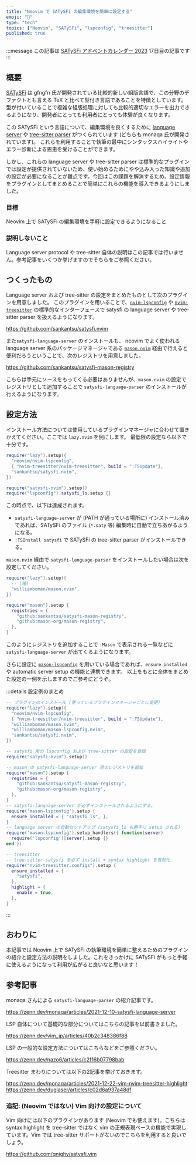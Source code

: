 ```yaml
---
title: "Neovim で SATySFi の編集環境を簡単に設定する"
emoji: "🚀"
type: "tech"
topics: ["Neovim", "SATySFi", "lspconfig", "treesitter"]
published: true
---
```


:::message
この記事は [SATySFi アドベントカレンダー 2023](https://adventar.org/calendars/9214) 17日目の記事です
:::

## 概要

[SATySFi](https://github.com/gfngfn/SATySFi) は gfngfn 氏が開発されている比較的新しい組版言語で、この分野のデファクトとも言える TeX と比べて型付き言語であることを特徴としています。
型が付いていることで複雑な組版処理に対しても比較的適切なエラーを出力できるようになり、開発者にとっても利用者にとっても体験が良くなります。

この SATySFi という言語について、編集環境を良くするために [language server](https://github.com/monaqa/satysfi-language-server) や [tree-sitter parser](https://github.com/monaqa/tree-sitter-satysfi) がつくられています (どちらも monaqa 氏が開発されています)。
これらを利用することで執筆の最中にシンタックスハイライトやエラー診断による恩恵を受けることができます。

しかし、これらの language server や tree-sitter parser は標準的なプラグインでは設定が提供されていないため、使い始めるためにやや込み入った知識や追加の設定が必要になることが難点です。今回はこの課題を解消するため、設定情報をプラグインとしてまとめることで簡単にこれらの機能を導入できるようにしました。

### 目標

Neovim 上で SATySFi の編集環境を手軽に設定できるようになること

### 説明しないこと

Language server protocol や tree-sitter 自体の説明はこの記事では行いません。参考記事をいくつか挙げますのでそちらをご参照ください。

## つくったもの

Language server および tree-sitter の設定をまとめたものとして次のプラグインを用意しました。
このプラグインを用いることで、[`nvim-lspconfig`](https://github.com/neovim/nvim-lspconfig) や [`nvim-treesitter`](https://github.com/nvim-treesitter/nvim-treesitter) の標準的なインターフェースで satysfi の language server や tree-sitter parser を扱えるようになります。

https://github.com/sankantsu/satysfi.nvim

また`satysfi-language-server` のインストールも、 neovim でよく使われる language server 系のパッケージマネージャである [`mason.nvim`](https://github.com/williamboman/mason.nvim) 経由で行えると便利だろうということで、次のレジストリを用意しました。

https://github.com/sankantsu/satysfi-mason-registry

こちらは手元にソースをもってくる必要はありませんが、`mason.nvim` の設定でレジストリとして追加することで `satysfi-language-parser` のインストールが行えるようになります。

## 設定方法

インストール方法については使用しているプラグインマネージャに合わせて置きかえてください。ここでは `lazy.nvim` を例にします。
最低限の設定なら以下で十分です。

```lua
require("lazy").setup({
  "neovim/nvim-lspconfig",
  { "nvim-treesitter/nvim-treesitter", build = ":TSUpdate"},
  "sankantsu/satysfi.nvim",
})

require("satysfi-nvim").setup()
require("lspconfig").satysfi_ls.setup {}
```

この時点で、以下は達成されます。

- `satysfi-language-server` が (PATH が通っている場所に) インストール済みであれば、SATySFi のファイル (`*.saty` 等) 編集時に自動で立ちあがるようになる。
- `:TSInstall satysfi` で SATySFi の tree-sitter parser がインストールできる。

`mason.nvim` 経由で `satysfi-language-parser` をインストールしたい場合は次を設定してください。

```lua
require("lazy").setup({
  -- (略)
  "williamboman/mason.nvim",
})

require("mason").setup {
  registries = {
    "github:sankantsu/satysfi-mason-registry",
    "github:mason-org/mason-registry",
  },
}
```

このようにレジストリを追加することで `:Mason` で表示される一覧などに `satysfi-language-server` が出てくるようになります。

さらに設定に [`mason-lspconfig`](https://github.com/williamboman/mason-lspconfig.nvim) を用いている場合であれば、`ensure_installed` や automatic server setup の機能と連携できます。
以上をもとに全体をまとめた設定の一例を示しますのでご参考にどうぞ。

:::details 設定例のまとめ
```lua
-- プラグインのインストール (使っているプラグインマネージャごとに変更)
require("lazy").setup({
  "neovim/nvim-lspconfig",
  { "nvim-treesitter/nvim-treesitter", build = ":TSUpdate"},
  "williamboman/mason.nvim",
  "williamboman/mason-lspconfig.nvim",
  "sankantsu/satysfi.nvim",
})

-- satysfi 用の lspconfig および tree-sitter の設定を登録
require("satysfi-nvim").setup()

-- mason の satysfi-language-server 用のレジストリを追加
require("mason").setup {
  registries = {
    "github:sankantsu/satysfi-mason-registry",
    "github:mason-org/mason-registry",
  },
}
-- satysfi-language-server が必ずインストールされるようにする。
require('mason-lspconfig').setup {
  ensure_installed = { "satysfi_ls", },
}
-- language server の自動セットアップ (satysfi_ls も勝手に setup される)
require('mason-lspconfig').setup_handlers({ function(server)
  require('lspconfig')[server].setup {}
end })

-- treesitter
-- tree-sitter-satysfi を必ず install + syntax highlight を有効化
require("nvim-treesitter.configs").setup {
  ensure_installed = {
    "satysfi",
  },
  highlight = {
    enable = true,
  },
}
```
:::

## おわりに

本記事では Neovim 上で SATySFi の執筆環境を簡単に整えるためのプラグインの紹介と設定方法の説明をしました。これをきっかけに SATySFi がもっと手軽に使えるようになって利用が広がると良いなと思います！

## 参考記事

monaqa さんによる `satysfi-language-parser` の紹介記事です。

https://zenn.dev/monaqa/articles/2021-12-10-satysfi-language-server

LSP 自体について基礎的な部分についてはこちらの記事を以前書きました。

https://zenn.dev/vim_jp/articles/40b2c348386f88

LSP の一般的な設定方法についてはこちらなどをご参照ください。

https://zenn.dev/nazo6/articles/c2f16b07798bab

Treesitter まわりについては以下の2記事を挙げておきます。

https://zenn.dev/monaqa/articles/2021-12-22-vim-nvim-treesitter-highlight
https://zenn.dev/duglaser/articles/c02d6a937a48df

### 追記: (Neovim ではない) Vim 向けの設定について

Vim 向けには以下のプラグインがあります (Neovim でも使えます)。こちらは syntax highlight を tree-sitter ではなく vim の正規表現ベースの機能で実現しています。Vim では tree-sitter サポートがないのでこちらを利用すると良いでしょう。

https://github.com/qnighy/satysfi.vim
